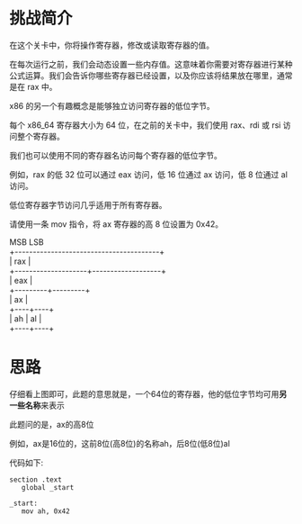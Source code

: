 # 挑战简介
在这个关卡中，你将操作寄存器，修改或读取寄存器的值。

在每次运行之前，我们会动态设置一些内存值。这意味着你需要对寄存器进行某种公式运算。我们会告诉你哪些寄存器已经设置，以及你应该将结果放在哪里，通常是在 rax 中。

x86 的另一个有趣概念是能够独立访问寄存器的低位字节。

每个 x86_64 寄存器大小为 64 位，在之前的关卡中，我们使用 rax、rdi 或 rsi 访问整个寄存器。

我们也可以使用不同的寄存器名访问每个寄存器的低位字节。

例如，rax 的低 32 位可以通过 eax 访问，低 16 位通过 ax 访问，低 8 位通过 al 访问。

低位寄存器字节访问几乎适用于所有寄存器。

请使用一条 mov 指令，将 ax 寄存器的高 8 位设置为 0x42。

MSB                                    LSB  
+----------------------------------------+  
|                   rax                  |  
+--------------------+-------------------+  
                     |        eax        |  
                     +---------+---------+  
                               |   ax    |  
                               +----+----+  
                               | ah | al |  
                               +----+----+  

# 思路
仔细看上图即可，此题的意思就是，一个64位的寄存器，他的低位字节均可用**另一些名称**来表示

此题问的是，ax的高8位

例如，ax是16位的，这前8位(高8位)的名称ah，后8位(低8位)al

 代码如下:
 ```
 section .text
    global _start

_start:
    mov ah, 0x42
```
